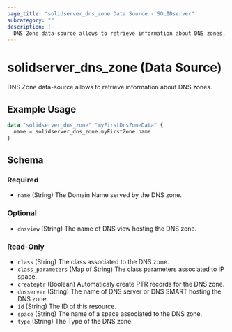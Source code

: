 ```yaml
---
page_title: "solidserver_dns_zone Data Source - SOLIDserver"
subcategory: ""
description: |-
  DNS Zone data-source allows to retrieve information about DNS zones.
---
```


# solidserver_dns_zone (Data Source)

DNS Zone data-source allows to retrieve information about DNS zones.

## Example Usage

```terraform
data "solidserver_dns_zone" "myFirstDnsZoneData" {
  name = solidserver_dns_zone.myFirstZone.name
}
```
<!-- schema generated by tfplugindocs -->
## Schema

### Required

- `name` (String) The Domain Name served by the DNS zone.

### Optional

- `dnsview` (String) The name of DNS view hosting the DNS zone.

### Read-Only

- `class` (String) The class associated to the DNS zone.
- `class_parameters` (Map of String) The class parameters associated to IP space.
- `createptr` (Boolean) Automaticaly create PTR records for the DNS zone.
- `dnsserver` (String) The name of DNS server or DNS SMART hosting the DNS zone.
- `id` (String) The ID of this resource.
- `space` (String) The name of a space associated to the DNS zone.
- `type` (String) The Type of the DNS zone.

